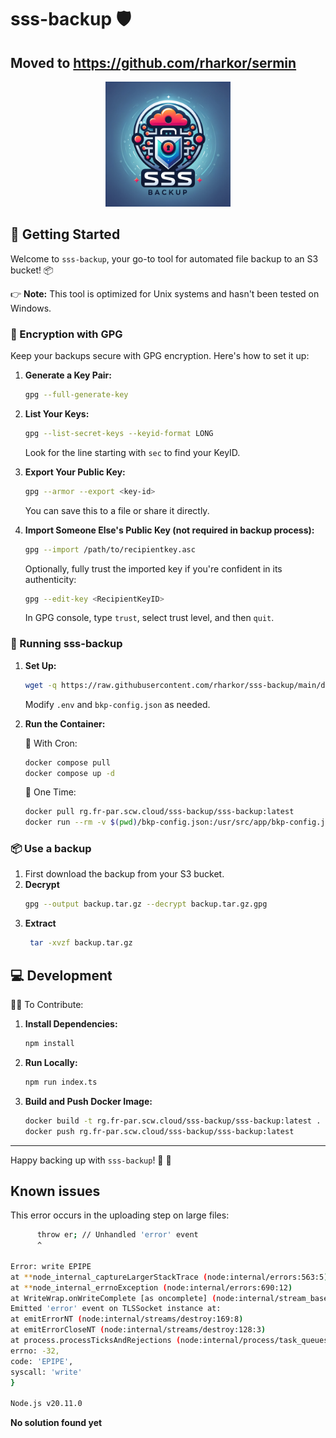 # sss-backup 🛡️

## Moved to https://github.com/rharkor/sermin

<div align="center">
<img src="https://github.com/rharkor/sss-backup/blob/main/logo.png?raw=true" alt="sss-backup logo" width="200"/>
</div>

## 🚀 Getting Started

Welcome to `sss-backup`, your go-to tool for automated file backup to an S3 bucket! 📦

👉 **Note:** This tool is optimized for Unix systems and hasn't been tested on Windows.

### 🔐 Encryption with GPG

Keep your backups secure with GPG encryption. Here's how to set it up:

1. **Generate a Key Pair:**

   ```bash
   gpg --full-generate-key
   ```

2. **List Your Keys:**

   ```bash
   gpg --list-secret-keys --keyid-format LONG
   ```

   Look for the line starting with `sec` to find your KeyID.

3. **Export Your Public Key:**

   ```bash
   gpg --armor --export <key-id>
   ```

   You can save this to a file or share it directly.

4. **Import Someone Else's Public Key (not required in backup process):**
   ```bash
   gpg --import /path/to/recipientkey.asc
   ```
   Optionally, fully trust the imported key if you're confident in its authenticity:
   ```bash
   gpg --edit-key <RecipientKeyID>
   ```
   In GPG console, type `trust`, select trust level, and then `quit`.

### 🏃 Running sss-backup

1. **Set Up:**

   ```bash
   wget -q https://raw.githubusercontent.com/rharkor/sss-backup/main/docker-compose.yml -O docker-compose.yml && wget -q https://raw.githubusercontent.com/rharkor/sss-backup/main/.env.example -O .env && wget -q https://raw.githubusercontent.com/rharkor/sss-backup/main/bkp-config.json -O bkp-config.json
   ```

   Modify `.env` and `bkp-config.json` as needed.

2. **Run the Container:**

   🔄 With Cron:

   ```bash
   docker compose pull
   docker compose up -d
   ```

   🚀 One Time:

   ```bash
   docker pull rg.fr-par.scw.cloud/sss-backup/sss-backup:latest
   docker run --rm -v $(pwd)/bkp-config.json:/usr/src/app/bkp-config.json:ro -v $(pwd)/.env:/usr/src/app/.env:ro -v /:/backup:ro -v $(pwd)/.tmp:/usr/src/app/.tmp:rw -it -e HOST_ROOT='/backup' --env-file .env rg.fr-par.scw.cloud/sss-backup/sss-backup:latest
   ```

### 📦 Use a backup

1. First download the backup from your S3 bucket.
2. **Decrypt**
   ```bash
   gpg --output backup.tar.gz --decrypt backup.tar.gz.gpg
   ```
3. **Extract**
   ```bash
    tar -xvzf backup.tar.gz
   ```

## 💻 Development

👨‍💻 To Contribute:

1. **Install Dependencies:**
   ```bash
   npm install
   ```
2. **Run Locally:**

   ```bash
   npm run index.ts
   ```

3. **Build and Push Docker Image:**
   ```bash
   docker build -t rg.fr-par.scw.cloud/sss-backup/sss-backup:latest .
   docker push rg.fr-par.scw.cloud/sss-backup/sss-backup:latest
   ```

---

Happy backing up with `sss-backup`! 💾 🎉

## Known issues

This error occurs in the uploading step on large files:

```bash
      throw er; // Unhandled 'error' event
      ^

Error: write EPIPE
at **node_internal_captureLargerStackTrace (node:internal/errors:563:5)
at **node_internal_errnoException (node:internal/errors:690:12)
at WriteWrap.onWriteComplete [as oncomplete] (node:internal/stream_base_commons:94:16)
Emitted 'error' event on TLSSocket instance at:
at emitErrorNT (node:internal/streams/destroy:169:8)
at emitErrorCloseNT (node:internal/streams/destroy:128:3)
at process.processTicksAndRejections (node:internal/process/task_queues:82:21) {
errno: -32,
code: 'EPIPE',
syscall: 'write'
}

Node.js v20.11.0
```

**No solution found yet**
